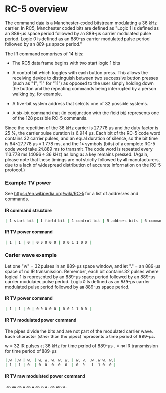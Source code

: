 # RC-5 overview
The command data is a Manchester-coded bitstream modulating a 36 kHz carrier. In RC5, Manchester
coded bits are defined as "Logic 1 is defined as an 889-µs space period followed by an 889-µs carrier modulated pulse period. Logic 0 is defined as an 889-µs carrier modulated pulse period followed by an 889-µs space period."

The IR command comprises of 14 bits:

- The RC5 data frame begins with two start logic 1 bits

- A control bit which toggles with each button press. This allows the receiving device to distinguish between two successive button presses (such as "1", "1" for "11") as opposed to the user simply holding down the button and the repeating commands being interrupted by a person walking by, for example.

- A five-bit system address that selects one of 32 possible systems.

- A six-bit command that (in conjunction with the field bit) represents one of the 128 possible RC-5 commands.

Since the repetition of the 36 kHz carrier is 27.778 μs and the duty factor is 25 %, the carrier pulse duration is 6.944 μs. Each bit of the RC-5 code word contains 32 carrier pulses, and an equal duration of silence, so the bit time is 64×27.778 μs = 1.778 ms, and the 14 symbols (bits) of a complete RC-5 code word take 24.889 ms to transmit. The code word is repeated every 113.778 ms (4096 ÷ 36 kHz) as long as a key remains pressed. (Again, please note that these timings are not strictly followed by all manufacturers, due to a lack of widespread distribution of accurate information on the RC-5 protocol.)

### Example TV power

See https://en.wikipedia.org/wiki/RC-5 for a list of addresses and commands.

#### IR command structure
```bash
| 1 start bit | 1 field bit | 1 control bit | 5 address bits | 6 command bits |
```

#### IR TV power command
```bash
| 1 | 1 | 0 | 0 0 0 0 0 | 0 0 1 1 0 0 |
```


### Carier wave example
Let one "w" = 32 pulses in an 889-µs space window, and let "." = an 889-µs space of no IR transmission. Remember, each bit contains 32 pulses where logical 1 is represented
by an 889-µs space period followed by an 889-µs carrier modulated pulse period. Logic 0 is defined as an 889-µs carrier modulated pulse period followed by an 889-µs space period.

#### IR TV power command
```bash
| 1 | 1 | 0 | 0 0 0 0 0 | 0 0 1 1 0 0 |
```

#### IR TV modulated power command
The pipes divide the bits and are not part of the modulated carrier wave. Each character (other
than the pipes) represents a time period of 889-µs.

w = 32 IR pulses at 36 kHz for time period of 889-µs
. = no IR transmission for time period of 889-µs
```bash
|.w |.w | w. | w. w. w. w. w. | w. w. .w .w w. w.|
| 1 | 1 | 0  | 0  0  0  0  0  | 0  0   1  1 0  0 |
```

#### IR TV raw modulated power command
```bash
.w.ww.w.w.w.w.w.w.w..w.ww.w.
```